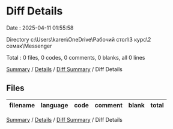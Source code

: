 # Diff Details

Date : 2025-04-11 01:55:58

Directory c:\\Users\\karen\\OneDrive\\Рабочий стол\\3 курс\\2 семак\\Messenger

Total : 0 files, 0 codes, 0 comments, 0 blanks, all 0 lines

[Summary](results.md) / [Details](details.md) / [Diff Summary](diff.md) / Diff Details

## Files

| filename | language | code | comment | blank | total |
| :------- | :------- | ---: | ------: | ----: | ----: |

[Summary](results.md) / [Details](details.md) / [Diff Summary](diff.md) / Diff Details
